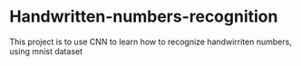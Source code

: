 # Handwritten-numbers-recognition
This project is to use CNN to learn how to recognize handwirriten numbers, using mnist dataset

